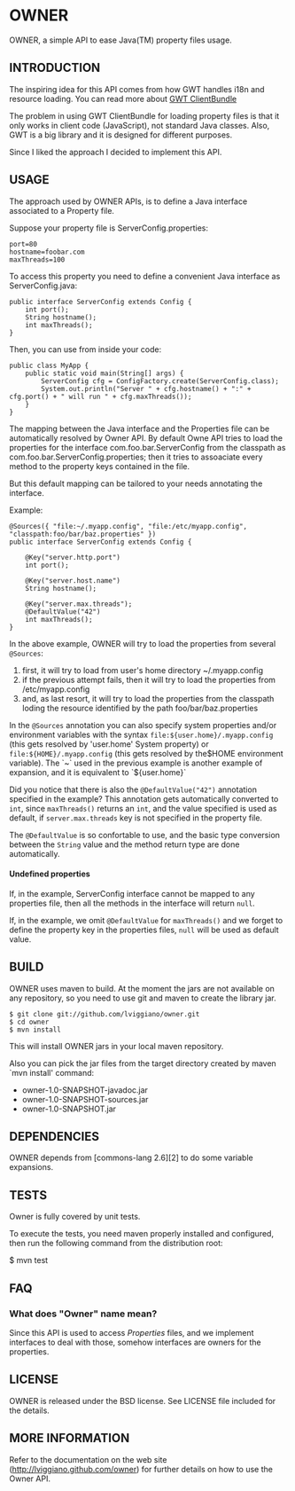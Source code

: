 OWNER
=====

OWNER, a simple API to ease Java(TM) property files usage.

INTRODUCTION
------------

The inspiring idea for this API comes from how GWT handles i18n and resource loading.
You can read more about [GWT ClientBundle][1]

The problem in using GWT ClientBundle for loading property files is that it only works in client code (JavaScript), 
not standard Java classes.
Also, GWT is a big library and it is designed for different purposes. 

Since I liked the approach I decided to implement this API.

[1]: https://developers.google.com/web-toolkit/doc/latest/DevGuideClientBundle

USAGE
-----

The approach used by OWNER APIs, is to define a Java interface associated to a Property file.

Suppose your property file is ServerConfig.properties:

    port=80
    hostname=foobar.com
    maxThreads=100
    
To access this property you need to define a convenient Java interface as ServerConfig.java:

    public interface ServerConfig extends Config {
        int port();
        String hostname();
        int maxThreads();
    }
    
Then, you can use from inside your code:

    public class MyApp {    
        public static void main(String[] args) {
            ServerConfig cfg = ConfigFactory.create(ServerConfig.class);
            System.out.println("Server " + cfg.hostname() + ":" + cfg.port() + " will run " + cfg.maxThreads());
        }
    }

The mapping between the Java interface and the Properties file can be automatically resolved by Owner API.
By default Owne API tries to load the properties for the interface com.foo.bar.ServerConfig from the classpath as
com.foo.bar.ServerConfig.properties; then it tries to assoaciate every method to the property keys contained in the file.

But this default mapping can be tailored to your needs annotating the interface. 

Example:

    @Sources({ "file:~/.myapp.config", "file:/etc/myapp.config", "classpath:foo/bar/baz.properties" })
    public interface ServerConfig extends Config {
        
        @Key("server.http.port")
        int port();
        
        @Key("server.host.name")
        String hostname();
        
        @Key("server.max.threads");
        @DefaultValue("42")
        int maxThreads();
    }

In the above example, OWNER will try to load the properties from several `@Sources`:

 1. first, it will try to load from user's home directory ~/.myapp.config
 2. if the previous attempt fails, then it will try to load the properties from /etc/myapp.config
 3. and, as last resort, it will try to load the properties from the classpath loding the resource identified by the path foo/bar/baz.properties

In the `@Sources` annotation you can also specify system properties and/or environment variables with the syntax 
`file:${user.home}/.myapp.config` (this gets resolved by 'user.home' System property) or `file:${HOME}/.myapp.config` 
(this gets resolved by the$HOME environment variable). The `~` used in the previous example is another example of 
expansion, and it is equivalent to `${user.home}`

Did you notice that there is also the `@DefaultValue("42")` annotation specified in the example?
This annotation gets automatically converted to `int`, since `maxThreads()` returns an `int`, and the value specified is 
used as default, if `server.max.threads` key is not specified in the property file.

The `@DefaultValue` is so confortable to use, and the basic type conversion between the `String` value and the method 
return type are done automatically.

#### Undefined properties 

If, in the example, ServerConfig interface cannot be mapped to any properties file, then all the methods in the interface 
will return `null`.

If, in the example, we omit `@DefaultValue` for `maxThreads()` and we forget to define the property key in the properties 
files, `null` will be used as default value.

BUILD
-----

OWNER uses maven to build. At the moment the jars are not available on any repository, so you need to use git and maven to 
create the library jar.

    $ git clone git://github.com/lviggiano/owner.git
    $ cd owner
    $ mvn install

This will install OWNER jars in your local maven repository.

Also you can pick the jar files from the target directory created by maven `mvn install' command:

 * owner-1.0-SNAPSHOT-javadoc.jar
 * owner-1.0-SNAPSHOT-sources.jar
 * owner-1.0-SNAPSHOT.jar

DEPENDENCIES
------------

OWNER depends from [commons-lang 2.6][2] to do some variable expansions.


TESTS
-----

Owner is fully covered by unit tests.

To execute the tests, you need maven properly installed and configured, 
then run the following command from the distribution root:

$ mvn test

FAQ
---
### What does "Owner" name mean?

Since this API is used to access *Properties* files, and we implement interfaces to deal with those, 
somehow interfaces are owners for the properties.

LICENSE
-------

OWNER is released under the BSD license. See LICENSE file included for the details.

MORE INFORMATION
----------------

Refer to the documentation on the web site (http://lviggiano.github.com/owner)
for further details on how to use the Owner API.
